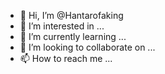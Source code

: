 - 👋 Hi, I’m @Hantarofaking
- 👀 I’m interested in ...
- 🌱 I’m currently learning ...
- 💞️ I’m looking to collaborate on ...
- 📫 How to reach me ...

<!---
Hantarofaking/Hantarofaking is a ✨ special ✨ repository because its `README.md` (this file) appears on your GitHub profile.
You can click the Preview link to take a look at your changes.
--->
